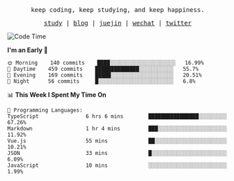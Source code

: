 <p align="center">
  <samp>
    <span>keep coding, keep studying, and keep happiness.</span>
  </samp>
</p>

<p align="center">
  <samp>
    <a href="https://github.com/ouduidui/fe-study">study</a> |
    <a href="https://ouduidui.cn">blog</a>  |
    <a href="https://juejin.cn/user/4309700183594366">juejin</a> |
    <a href="https://user-images.githubusercontent.com/54696834/165071004-6509e3f2-90c3-448c-9d92-3da42b0c2021.jpeg">wechat</a> |
    <a href="https://twitter.com/ouduidui">twitter</a>
  </samp>
</p>

<!--START_SECTION:waka-->
![Code Time](http://img.shields.io/badge/Code%20Time-0-blue)

**I'm an Early 🐤** 

```text
🌞 Morning    140 commits    ████░░░░░░░░░░░░░░░░░░░░░   16.99% 
🌆 Daytime    459 commits    ██████████████░░░░░░░░░░░   55.7% 
🌃 Evening    169 commits    █████░░░░░░░░░░░░░░░░░░░░   20.51% 
🌙 Night      56 commits     █░░░░░░░░░░░░░░░░░░░░░░░░   6.8%

```


📊 **This Week I Spent My Time On** 

```text
💬 Programming Languages: 
TypeScript               6 hrs 6 mins        ████████████████░░░░░░░░░   67.26% 
Markdown                 1 hr 4 mins         ███░░░░░░░░░░░░░░░░░░░░░░   11.92% 
Vue.js                   55 mins             ██░░░░░░░░░░░░░░░░░░░░░░░   10.21% 
JSON                     33 mins             █░░░░░░░░░░░░░░░░░░░░░░░░   6.09% 
JavaScript               10 mins             ░░░░░░░░░░░░░░░░░░░░░░░░░   1.99%

```


<!--END_SECTION:waka-->
